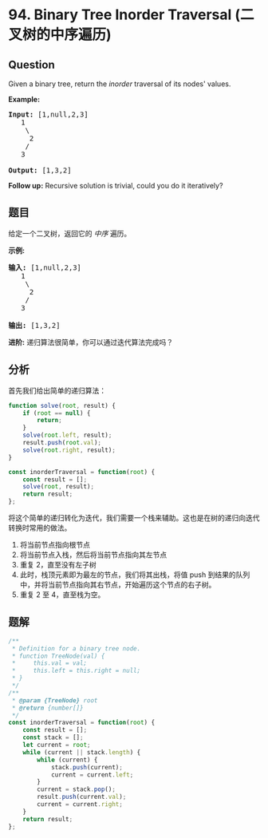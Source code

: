 # 94. Binary Tree Inorder Traversal (二叉树的中序遍历)

## Question

Given a binary tree, return the _inorder_ traversal of its nodes' values.

**Example:**

<pre><strong>Input:</strong> [1,null,2,3]
   1
    \
     2
    /
   3

<strong>Output:</strong> [1,3,2]</pre>

**Follow up:** Recursive solution is trivial, could you do it iteratively?

## 题目

给定一个二叉树，返回它的 _中序_ 遍历。

**示例:**

<pre><strong>输入:</strong> [1,null,2,3]
   1
    \
     2
    /
   3

<strong>输出:</strong> [1,3,2]</pre>

**进阶:** 递归算法很简单，你可以通过迭代算法完成吗？

## 分析

首先我们给出简单的递归算法：

```javascript
function solve(root, result) {
    if (root == null) {
        return;
    }
    solve(root.left, result);
    result.push(root.val);
    solve(root.right, result);
}

const inorderTraversal = function(root) {
    const result = [];
    solve(root, result);
    return result;
};
```

将这个简单的递归转化为迭代，我们需要一个栈来辅助。这也是在树的递归向迭代转换时常用的做法。

1. 将当前节点指向根节点
2. 将当前节点入栈，然后将当前节点指向其左节点
3. 重复 2，直至没有左子树
4. 此时，栈顶元素即为最左的节点，我们将其出栈，将值 push 到结果的队列中，并将当前节点指向其右节点，开始遍历这个节点的右子树。
5. 重复 2 至 4，直至栈为空。

## 题解

```javascript
/**
 * Definition for a binary tree node.
 * function TreeNode(val) {
 *     this.val = val;
 *     this.left = this.right = null;
 * }
 */
/**
 * @param {TreeNode} root
 * @return {number[]}
 */
const inorderTraversal = function(root) {
    const result = [];
    const stack = [];
    let current = root;
    while (current || stack.length) {
        while (current) {
            stack.push(current);
            current = current.left;
        }
        current = stack.pop();
        result.push(current.val);
        current = current.right;
    }
    return result;
};
```
